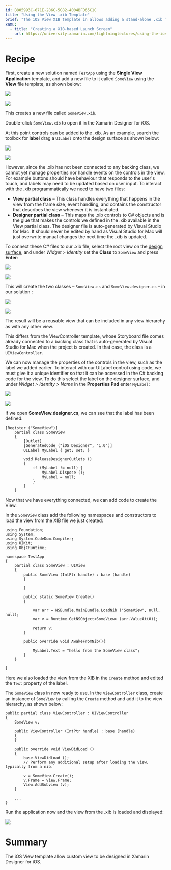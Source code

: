 ```yaml
---
id: B805993C-671E-286C-5C82-4004BFD65C1C
title: "Using the View .xib Template"
brief: "The iOS View XIB template in allows adding a stand-alone .xib file that can be attached to some backing class. This allows a reusable views to be designed in Xamarin Designer for iOS. However, to use such a view requires manually creating a backing view class. This recipe demonstrates creating a view in the iOS Designer and connecting it to a backing C# class in your IDE."
xamu:
  - title: "Creating a XIB-based Launch Screen" 
    url: https://university.xamarin.com/lightninglectures/using-the-ios-designer-to-create-a-launch-screen
---
```


<a name="Recipe" class="injected"></a>


# Recipe

First, create a new solution named `TestApp` using the **Single View Application** template, and add a new file to it called `SomeView` using the **View** file template,
as shown below:

[![](Images/image01.png)](Images/image01.png)

[![](Images/xib2.png)](Images/xib2.png)

This creates a new file called `SomeView.xib`.

Double-click `SomeView.xib` to open it in the Xamarin Designer for iOS.

At this point controls can be added to the .xib. As an example, search the toolbox for **label** drag a `UILabel` onto the design surface as shown below:

[![](Images/image02.png)](Images/image02.png)

[![](Images/xib3.png)](Images/xib3.png)


However, since the .xib has not been connected to any backing class, we cannot
yet manage properties nor handle events on the controls in the view. For example buttons should have behaviour that responds to the user's touch, and labels may need to be updated based on user input. To interact with the .xib programmatically we need to have two files:

* **View partial class** – This class handles everything that happens in the view from the frame size, event handling, and contains the constructor that describes the view whenever it is instantiated. 
* **Designer partial class** – This maps the .xib controls to C# objects and is the glue that makes the controls we defined in the .xib available in the View partial class. The designer file is auto-generated by Visual Studio for Mac. It should never be edited by hand as Visual Studio for Mac will just overwrite manual changes the next time the .xib is updated.

To connect these C# files to our .xib file, select the root view on the [design surface](https://developer.xamarin.com/guides/ios/user_interface/designer/introduction/#iOS_Designer_features), and under *Widget > Identity* set the **Class** to `SomeView` and press **Enter**:

[![](Images/image03.png)](Images/image03.png)

[![](Images/xib4.png)](Images/xib4.png)

	
This will create the two classes – `SomeView.cs` and `SomeView.designer.cs` – in our solution :


[![](Images/image04.png)](Images/image04.png)

[![](Images/xib5.png)](Images/xib5.png)


The result will be a reusable view that can be included in any view hierarchy as with any other view.

This differs from the ViewController template, whose Storyboard file comes already connected to a backing class that is auto-generated by Visual Studio for Mac when the project is created. In that case, the class is a `UIViewController`. 

We can now manage the properties of the controls in the view, such as the label we added earlier. To interact with our UILabel control using code, we must give it a unique identifier so that it can be accessed in the C# backing code for the view. To do this select the label on the designer surface, and under *Widget > Identity > Name* in the **Properties Pad** enter `MyLabel`:

[![](Images/image05.png)](Images/image05.png)

[![](Images/xib6.png)](Images/xib6.png)

If we open **SomeView.designer.cs**, we can see that the label has been defined:

```
[Register ("SomeView")]
	partial class SomeView
	{
		[Outlet]
		[GeneratedCode ("iOS Designer", "1.0")]
		UILabel MyLabel { get; set; }

		void ReleaseDesignerOutlets ()
		{
			if (MyLabel != null) {
				MyLabel.Dispose ();
				MyLabel = null;
			}
		}
	}
``` 

Now that we have everything connected, we can add code to create the View.

In the `SomeView` class add the following namespaces and constructors to load
the view from the XIB file we just created:

```
using Foundation;
using System;
using System.CodeDom.Compiler;
using UIKit;
using ObjCRuntime;

namespace TestApp
{
	partial class SomeView : UIView
	{
		public SomeView (IntPtr handle) : base (handle)
		{
			
		}

		public static SomeView Create()
		{
			
			var arr = NSBundle.MainBundle.LoadNib ("SomeView", null, null);
			var v = Runtime.GetNSObject<SomeView> (arr.ValueAt(0));
		
			return v;
		}

		public override void AwakeFromNib(){

			MyLabel.Text = "hello from the SomeView class";
		}
	}

}
```

Here we also loaded the view from the XIB in the `Create` method and edited the `Text` property of the label.

The `SomeView` class in now ready to use. In the `ViewController` class, create an instance of `SomeView` by calling the `Create` method and add it to the view hierarchy, as shown below:

```
public partial class ViewController : UIViewController
{
	SomeView v;

	public ViewController (IntPtr handle) : base (handle)
	{
	}

	public override void ViewDidLoad ()
	{
		base.ViewDidLoad ();
		// Perform any additional setup after loading the view, typically from a nib.

		v = SomeView.Create();
		v.Frame = View.Frame;
		View.AddSubview (v);
	}
	
	...
}
```

Run the application now and the view from the .xib is loaded and
displayed:

[ ![](Images/image06.png)](Images/image06.png)


# Summary

The iOS View template allow custom view to be designed in Xamarin Designer for iOS.

